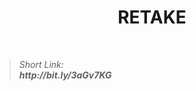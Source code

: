<h1 align="center">RETAKE</h1>
    <br>

<blockquote>
    <i>
        Short Link: <br> 
        <b>
            http://bit.ly/3aGv7KG
        </b> 
    </i>
</blockquote>
